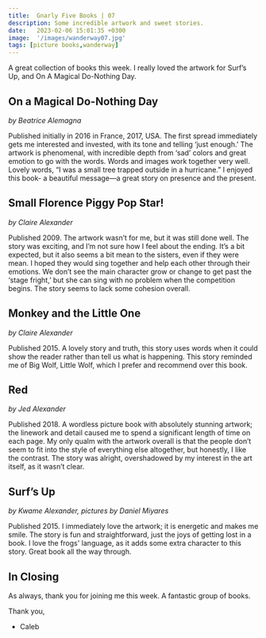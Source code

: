 ```yaml
---
title:  Gnarly Five Books | 07
description: Some incredible artwork and sweet stories.
date:   2023-02-06 15:01:35 +0300
image:  '/images/wanderway07.jpg'
tags: [picture books,wanderway]
---
```

A great collection of books this week. I really loved the artwork for Surf’s Up, and On A Magical Do-Nothing Day.

## On a Magical Do-Nothing Day

*by Beatrice Alemagna*

Published initially in 2016 in France, 2017, USA. The first spread immediately gets me interested and invested, with its tone and telling ‘just enough.’ The artwork is phenomenal, with incredible depth from ‘sad’ colors and great emotion to go with the words. Words and images work together very well. Lovely words, “I was a small tree trapped outside in a hurricane.” I enjoyed this book- a beautiful message—a great story on presence and the present.


## Small Florence Piggy Pop Star!

*by Claire Alexander*

Published 2009. The artwork wasn’t for me, but it was still done well. The story was exciting, and I’m not sure how I feel about the ending. It’s a bit expected, but it also seems a bit mean to the sisters, even if they were mean. I hoped they would sing together and help each other through their emotions. We don’t see the main character grow or change to get past the ‘stage fright,’ but she can sing with no problem when the competition begins. The story seems to lack some cohesion overall.


## Monkey and the Little One

*by Claire Alexander*

Published 2015. A lovely story and truth, this story uses words when it could show the reader rather than tell us what is happening. This story reminded me of Big Wolf, Little Wolf, which I prefer and recommend over this book.


## Red

*by Jed Alexander*

Published 2018. A wordless picture book with absolutely stunning artwork; the linework and detail caused me to spend a significant length of time on each page. My only qualm with the artwork overall is that the people don’t seem to fit into the style of everything else altogether, but honestly, I like the contrast. The story was alright, overshadowed by my interest in the art itself, as it wasn’t clear.


## Surf’s Up

*by Kwame Alexander, pictures by Daniel Miyares*

Published 2015. I immediately love the artwork; it is energetic and makes me smile. The story is fun and straightforward, just the joys of getting lost in a book. I love the frogs' language, as it adds some extra character to this story. Great book all the way through.

## In Closing
As always, thank you for joining me this week. A fantastic group of books.

Thank you,

- Caleb
